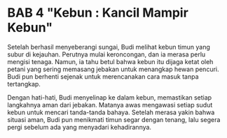 # BAB 4 "Kebun : Kancil Mampir Kebun"

Setelah berhasil menyeberangi sungai, Budi melihat kebun timun yang subur di kejauhan. Perutnya mulai keroncongan, dan ia merasa perlu mengisi tenaga. Namun, ia tahu betul bahwa kebun itu dijaga ketat oleh petani yang sering memasang jebakan untuk menangkap hewan pencuri. Budi pun berhenti sejenak untuk merencanakan cara masuk tanpa tertangkap.

Dengan hati-hati, Budi menyelinap ke dalam kebun, memastikan setiap langkahnya aman dari jebakan. Matanya awas mengawasi setiap sudut kebun untuk mencari tanda-tanda bahaya. Setelah merasa yakin bahwa situasi aman, Budi pun menikmati timun segar dengan tenang, lalu segera pergi sebelum ada yang menyadari kehadirannya.
